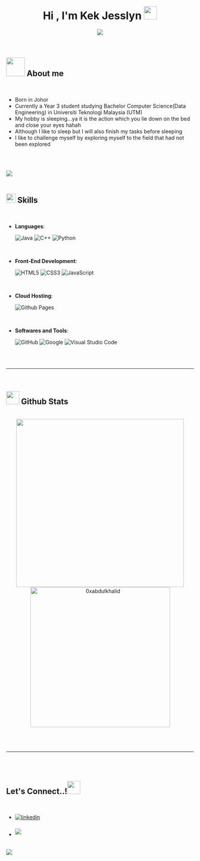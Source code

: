 <!DOCTYPE html>
<html lang="en">
<head>
  <meta charset="UTF-8">
  <meta http-equiv="X-UA-Compatible" content="IE=edge">
  <meta name="viewport" content="width=device-width, initial-scale=1.0">
</head>
<body>
  
  <h1 align="center"><b>Hi , I'm Kek Jesslyn </b><img src="https://media.giphy.com/media/hvRJCLFzcasrR4ia7z/giphy.gif" width="35"></h1>
  <!--  -->
  <p align="center">
    <a href="https://github.com/DenverCoder1/readme-typing-svg"><img src="https://readme-typing-svg.herokuapp.com?font=Time+New+Roman&color=cyan&size=25&center=true&vCenter=true&width=600&height=100&lines=I+am+Kek+Jesslyn+&hearts;++;Currently+Studying+In+UTM,;Computer+Science+In+Data+Engineering+Student,;Active+Learner/Researcher,;Love+to+learn+new+stuffs..<3"></a>
  </p>

  <br>
  
  ## <picture><img src = "https://media3.giphy.com/media/v1.Y2lkPTc5MGI3NjExODJ5eTVwNTVnbnYzbG5mdWgwMmFjM2JoOHJlbWpnYWtyOGRoM2o1ayZlcD12MV9pbnRlcm5hbF9naWZfYnlfaWQmY3Q9cw/mFGAiMpaBMxytdVHbM/giphy.gif" width = 50px></picture> **About me**
  
  
  <br>
  
  - Born in Johor
  - Currently a Year 3 student studying Bachelor Computer Science(Data Engineering) in Universiti Teknologi Malaysia (UTM)
  - My hobby is sleeping...ya it is the action which you lie down on the bed and close your eyes hahah
  - Although I like to sleep but I will also finish my tasks before sleeping
  - I like to challenge myself by exploring myself to the field that had not been explored
  
  <br><br>
  
  <img src="https://user-images.githubusercontent.com/73097560/115834477-dbab4500-a447-11eb-908a-139a6edaec5c.gif"><br><br>
  
  ## <img src="https://media2.giphy.com/media/QssGEmpkyEOhBCb7e1/giphy.gif?cid=ecf05e47a0n3gi1bfqntqmob8g9aid1oyj2wr3ds3mg700bl&rid=giphy.gif" width ="25"><b> Skills</b>
  <br>
  
  <p align="center">
  
  - **Languages**:
      
      ![Java](https://img.shields.io/badge/Java%20-%232370ED.svg?style=for-the-badge&logo=java&logoColor=white)
      ![C++](https://img.shields.io/badge/C++%20-%2300599C.svg?style=for-the-badge&logo=c%2B%2B&logoColor=white)
      ![Python](https://img.shields.io/badge/Python%20-%2314354C.svg?style=for-the-badge&logo=python&logoColor=white)
  
  <br>   
      
  - **Front-End Development**:
  
     ![HTML5](https://img.shields.io/badge/HTML5%20-%23E34F26.svg?style=for-the-badge&logo=html5&logoColor=white)
     ![CSS3](https://img.shields.io/badge/CSS%20-%231572B6.svg?style=for-the-badge&logo=css3&logoColor=white)
     ![JavaScript](https://img.shields.io/badge/JavaScript%20-%23F7DF1E.svg?style=for-the-badge&logo=javascript&logoColor=black)
  
  <br>
  
  - **Cloud Hosting**:
  
      ![Github Pages](https://img.shields.io/badge/GitHub%20Pages-%23327FC7.svg?style=for-the-badge&logo=github&logoColor=white)
      
  <br>
  
  - **Softwares and Tools**:
  
      ![GitHub](https://img.shields.io/badge/github-%23121011.svg?style=for-the-badge&logo=github&logoColor=white)
      ![Google](https://img.shields.io/badge/google-%234285F4.svg?style=for-the-badge&logo=google&logoColor=white)
      ![Visual Studio Code](https://img.shields.io/badge/Visual%20Studio%20Code-0078d7.svg?style=for-the-badge&logo=visual-studio-code&logoColor=white)
  

  </p>
  
  <br>
  <br>
  
  -----
  
  <br>
  
  
  ## <img src="https://media.giphy.com/media/iY8CRBdQXODJSCERIr/giphy.gif" width="35"><b> Github Stats </b>
  <br>
  
  <div align="center">
  
  <a href="https://github.com/Jesslyn19/">
    <img src="https://github-readme-stats.vercel.app/api?username=Jesslyn19&include_all_commits=true&count_private=true&show_icons=true&line_height=20&title_color=7A7ADB&icon_color=2234AE&text_color=D3D3D3&bg_color=0,000000,130F40" width="450"/>
    <img src="https://github-readme-stats.vercel.app/api/top-langs?username=Jesslyn19&show_icons=true&locale=en&layout=compact&line_height=20&title_color=7A7ADB&icon_color=2234AE&text_color=D3D3D3&bg_color=0,000000,130F40" width="375"  alt="0xabdulkhalid"/>
  
  </a>
  </div>
  
  <br>
  <br>
  <br>
  
  -----
  
  <br>
  <br>
  
  ## <b> Let's Connect..!</b><img src="https://media.giphy.com/media/hvRJCLFzcasrR4ia7z/giphy.gif" width="35">
  <br>
  <div align='left'>
  
  <ul>
  
  <li>
  <a href="[https://linkedin.com/in/0xabdulkhalid](https://www.linkedin.com/in/kek-jesslyn-a07117268/)" target="_blank">
  <img src="https://img.shields.io/badge/linkedin:  Kek Jesslyn-%2300acee.svg?color=405DE6&style=for-the-badge&logo=linkedin&logoColor=white" alt=linkedin style="margin-bottom: 5px;"/>
  </a>
  </li>
  
  <br>
  
  <li>
  <a href="mailto:kekjesslyn@graduate.utm.my" target="_blank">
  <img src="https://img.shields.io/badge/gmail:  kekjesslyn-%23EA4335.svg?style=for-the-badge&logo=gmail&logoColor=white" t=mail style="margin-bottom: 5px;" />
  </a>
  </li>
    
  </ul>
  </div>
  
  <br>
  <img src="https://user-images.githubusercontent.com/73097560/115834477-dbab4500-a447-11eb-908a-139a6edaec5c.gif">
  <br>
  </body>
  </html>
